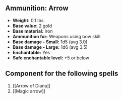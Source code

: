 ## Ammunition: Arrow

- **Weight:** 0.1 lbs
- **Base value:** 2 gold
- **Base material:** Iron
- **Ammunition for:** Weapons using bow skill
- **Base damage - Small:** 1d5 (avg 3.0)
- **Base damage - Large:** 1d6 (avg 3.5)
- **Enchantable:** Yes
- **Safe enchantable level:** +5 or below

## Component for the following spells

1. [[Arrow of Diana]]
2. [[Magic arrow]]
